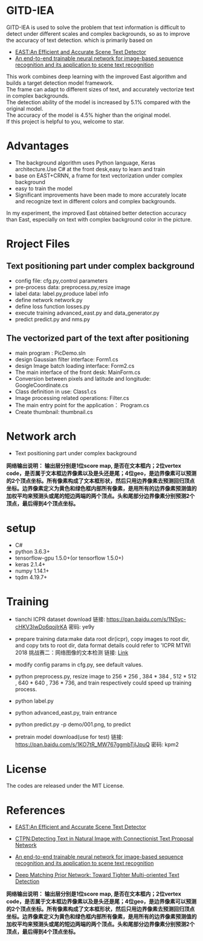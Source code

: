 # GITD-IEA
GITD-IEA is used to solve the problem that text information is difficult to detect under different scales and complex backgrounds, so as to improve the accuracy of text detection.
which is primarily based on

* [EAST:An Efficient and Accurate Scene Text Detector](https://arxiv.org/abs/1704.03155v2)
* [An end-to-end trainable neural network for image-based sequence recognition and its application to scene text recognition](https://arxiv.org/pdf/1507.05717v1)

This work combines deep learning with the improved East algorithm and builds a target detection model framework.   
The frame can adapt to different sizes of text, and accurately vectorize text in complex backgrounds.  
The detection ability of the model is increased by 5.1% compared with the original model.  
The accuracy of the model is 4.5% higher than the original model.  
If this project is helpful to you, welcome to star.

# Advantages
* The background algorithm uses Python language, Keras architecture.Use C# at the front desk,easy to learn and train
* base on EAST+CRNN, a frame for text vectorization under complex background
* easy to train the model
* Significant improvements have been made to more accurately locate 
  and recognize text in different colors and complex backgrounds.

In my experiment, 
the improved East obtained better detection accuracy than East, 
especially on text with complex background color in the picture.

# Rroject Files
## Text positioning part under complex background
* config file:
    cfg.py,control parameters
* pre-process data:
    preprocess.py,resize image
* label data:
    label.py,produce label info
* define network
    network.py
* define loss function
    losses.py
* execute training
    advanced_east.py and data_generator.py
* predict
    predict.py and nms.py

## The vectorized part of the text after positioning 
* main program :
  PicDemo.sln
* design Gaussian filter interface:
  Form1.cs
* design Image batch loading interface:
  Form2.cs
* The main interface of the front desk:
  MainForm.cs
* Conversion between pixels and latitude and longitude:
  GoogleCoordinate.cs
* Class definition in use:
  Class1.cs
* Image processing related operations:
  Filter.cs
* The main entry point for the application：
  Program.cs
* Create thumbnail:
  thumbnail.cs


# Network arch
* Text positioning part under complex background

**网络输出说明：
输出层分别是1位score map, 是否在文本框内；2位vertex code，是否属于文本框边界像素以及是头还是尾；4位geo，是边界像素可以预测的2个顶点坐标。所有像素构成了文本框形状，然后只用边界像素去预测回归顶点坐标。边界像素定义为黄色和绿色框内部所有像素，是用所有的边界像素预测值的加权平均来预测头或尾的短边两端的两个顶点。头和尾部分边界像素分别预测2个顶点，最后得到4个顶点坐标。**

# setup
* C#
* python 3.6.3+
* tensorflow-gpu 1.5.0+(or tensorflow 1.5.0+)
* keras 2.1.4+
* numpy 1.14.1+
* tqdm 4.19.7+

# Training
* tianchi ICPR dataset download
链接: https://pan.baidu.com/s/1NSyc-cHKV3IwDo6qojIrKA 密码: ye9y

* prepare training data:make data root dir(icpr),
copy images to root dir, and copy txts to root dir,
data format details could refer to 'ICPR MTWI 2018 挑战赛二：网络图像的文本检测
链接: [Link](https://tianchi.aliyun.com/competition/introduction.htm?spm=5176.100066.0.0.3bcad780oQ9Ce4&raceId=231651)
* modify config params in cfg.py, see default values.
* python preprocess.py, resize image to 256 * 256 , 384 * 384 , 512 * 512 , 640 * 640 , 736 * 736,
and train respectively could speed up training process.
* python label.py
* python advanced_east.py, train entrance
* python predict.py -p demo/001.png, to predict
* pretrain model download(use for test)
链接: https://pan.baidu.com/s/1KO7tR_MW767ggmbTjIJpuQ 密码: kpm2

# License
The codes are released under the MIT License.

# References
* [EAST:An Efficient and Accurate Scene Text Detector](https://arxiv.org/abs/1704.03155v2)

* [CTPN:Detecting Text in Natural Image with Connectionist Text Proposal Network](https://arxiv.org/abs/1609.03605)

* [An end-to-end trainable neural network for image-based sequence recognition and its application to scene text recognition](https://arxiv.org/pdf/1507.05717v1)

* [Deep Matching Prior Network: Toward Tighter Multi-oriented Text Detection](https://arxiv.org/abs/1703.01425)


**网络输出说明：
输出层分别是1位score map, 是否在文本框内；2位vertex code，是否属于文本框边界像素以及是头还是尾；4位geo，是边界像素可以预测的2个顶点坐标。所有像素构成了文本框形状，然后只用边界像素去预测回归顶点坐标。边界像素定义为黄色和绿色框内部所有像素，是用所有的边界像素预测值的加权平均来预测头或尾的短边两端的两个顶点。头和尾部分边界像素分别预测2个顶点，最后得到4个顶点坐标。**
